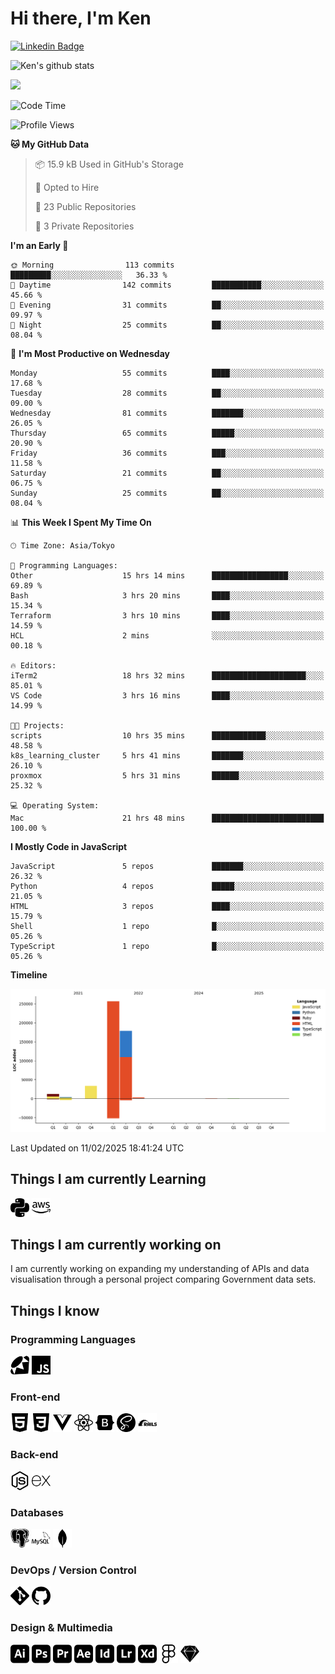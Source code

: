 # Hi there, I'm Ken

[![Linkedin Badge](https://img.shields.io/badge/-kenlivesey-blue?style=flat-square&logo=Linkedin&logoColor=white&link=https://www.linkedin.com/in/kenlivesey)](https://www.linkedin.com/in/kenlivesey)

![Ken's github stats](https://github-readme-stats.vercel.app/api?username=plantdink&show_icons=true&hide=[%22issues%22])

<img src = "https://github-readme-stats.vercel.app/api/top-langs/?username=plantdink&layout=compact">

<!--START_SECTION:waka-->
![Code Time](http://img.shields.io/badge/Code%20Time-855%20hrs%2046%20mins-blue)

![Profile Views](http://img.shields.io/badge/Profile%20Views-2-blue)

**🐱 My GitHub Data** 

> 📦 15.9 kB Used in GitHub's Storage 
 > 
> 💼 Opted to Hire
 > 
> 📜 23 Public Repositories 
 > 
> 🔑 3 Private Repositories 
 > 
**I'm an Early 🐤** 

```text
🌞 Morning                113 commits         █████████░░░░░░░░░░░░░░░░   36.33 % 
🌆 Daytime                142 commits         ███████████░░░░░░░░░░░░░░   45.66 % 
🌃 Evening                31 commits          ██░░░░░░░░░░░░░░░░░░░░░░░   09.97 % 
🌙 Night                  25 commits          ██░░░░░░░░░░░░░░░░░░░░░░░   08.04 % 
```
📅 **I'm Most Productive on Wednesday** 

```text
Monday                   55 commits          ████░░░░░░░░░░░░░░░░░░░░░   17.68 % 
Tuesday                  28 commits          ██░░░░░░░░░░░░░░░░░░░░░░░   09.00 % 
Wednesday                81 commits          ███████░░░░░░░░░░░░░░░░░░   26.05 % 
Thursday                 65 commits          █████░░░░░░░░░░░░░░░░░░░░   20.90 % 
Friday                   36 commits          ███░░░░░░░░░░░░░░░░░░░░░░   11.58 % 
Saturday                 21 commits          ██░░░░░░░░░░░░░░░░░░░░░░░   06.75 % 
Sunday                   25 commits          ██░░░░░░░░░░░░░░░░░░░░░░░   08.04 % 
```


📊 **This Week I Spent My Time On** 

```text
🕑︎ Time Zone: Asia/Tokyo

💬 Programming Languages: 
Other                    15 hrs 14 mins      █████████████████░░░░░░░░   69.89 % 
Bash                     3 hrs 20 mins       ████░░░░░░░░░░░░░░░░░░░░░   15.34 % 
Terraform                3 hrs 10 mins       ████░░░░░░░░░░░░░░░░░░░░░   14.59 % 
HCL                      2 mins              ░░░░░░░░░░░░░░░░░░░░░░░░░   00.18 % 

🔥 Editors: 
iTerm2                   18 hrs 32 mins      █████████████████████░░░░   85.01 % 
VS Code                  3 hrs 16 mins       ████░░░░░░░░░░░░░░░░░░░░░   14.99 % 

🐱‍💻 Projects: 
scripts                  10 hrs 35 mins      ████████████░░░░░░░░░░░░░   48.58 % 
k8s_learning_cluster     5 hrs 41 mins       ███████░░░░░░░░░░░░░░░░░░   26.10 % 
proxmox                  5 hrs 31 mins       ██████░░░░░░░░░░░░░░░░░░░   25.32 % 

💻 Operating System: 
Mac                      21 hrs 48 mins      █████████████████████████   100.00 % 
```

**I Mostly Code in JavaScript** 

```text
JavaScript               5 repos             ███████░░░░░░░░░░░░░░░░░░   26.32 % 
Python                   4 repos             █████░░░░░░░░░░░░░░░░░░░░   21.05 % 
HTML                     3 repos             ████░░░░░░░░░░░░░░░░░░░░░   15.79 % 
Shell                    1 repo              █░░░░░░░░░░░░░░░░░░░░░░░░   05.26 % 
TypeScript               1 repo              █░░░░░░░░░░░░░░░░░░░░░░░░   05.26 % 
```



**Timeline**

![Lines of Code chart](https://raw.githubusercontent.com/plantdink/plantdink/main/assets/bar_graph.png)


 Last Updated on 11/02/2025 18:41:24 UTC
<!--END_SECTION:waka-->

## Things I am currently Learning
<img src = 'https://github.com/plantdink/plantdink/blob/main/images/python.svg' width='30'/>  <img src = 'https://github.com/plantdink/plantdink/blob/main/images/amazonaws.svg' width='30'/>

## Things I am currently working on
I am currently working on expanding my understanding of APIs and data visualisation through a personal project comparing Government data sets.

## Things I know
### Programming Languages
<img src = 'https://github.com/plantdink/plantdink/blob/main/images/ruby.svg' width='30'/>  <img src = 'https://github.com/plantdink/plantdink/blob/main/images/javascript.svg' width='30'/>
### Front-end
<img src = 'https://github.com/plantdink/plantdink/blob/main/images/html5.svg' width='30'/>  <img src = 'https://github.com/plantdink/plantdink/blob/main/images/css3.svg' width='30'/>  <img src = 'https://github.com/plantdink/plantdink/blob/main/images/vue-dot-js.svg' width='30'/>  <img src = 'https://github.com/plantdink/plantdink/blob/main/images/react.svg' width='30'/>  <img src = 'https://github.com/plantdink/plantdink/blob/main/images/bootstrap.svg' width='30'/>  <img src = 'https://github.com/plantdink/plantdink/blob/main/images/sass.svg' width='30'/>  <img src = 'https://github.com/plantdink/plantdink/blob/main/images/rubyonrails.svg' width='30'/>

### Back-end
<img src = 'https://github.com/plantdink/plantdink/blob/main/images/node-dot-js.svg' width='30'/>  <img src = 'https://github.com/plantdink/plantdink/blob/main/images/express.svg' width='30'/>

### Databases
<img src = 'https://github.com/plantdink/plantdink/blob/main/images/postgresql.svg' width='30'/>  <img src = 'https://github.com/plantdink/plantdink/blob/main/images/mysql.svg' width='30'/>  <img src = 'https://github.com/plantdink/plantdink/blob/main/images/mongodb.svg' width='30'/>

### DevOps / Version Control
<img src = 'https://github.com/plantdink/plantdink/blob/main/images/git.svg' width='30'/>  <img src = 'https://github.com/plantdink/plantdink/blob/main/images/github.svg' width='30'/>

### Design & Multimedia
<img src = 'https://github.com/plantdink/plantdink/blob/main/images/adobeillustrator.svg' width='30'/>  <img src = 'https://github.com/plantdink/plantdink/blob/main/images/adobephotoshop.svg' width='30'/>  <img src = 'https://github.com/plantdink/plantdink/blob/main/images/adobepremierepro.svg' width='30'/>  <img src = 'https://github.com/plantdink/plantdink/blob/main/images/adobeaftereffects.svg' width='30'/>  <img src = 'https://github.com/plantdink/plantdink/blob/main/images/adobeindesign.svg' width='30'/>  <img src = 'https://github.com/plantdink/plantdink/blob/main/images/adobelightroom.svg' width='30'/>  <img src = 'https://github.com/plantdink/plantdink/blob/main/images/adobexd.svg' width='30'/>  <img src = 'https://github.com/plantdink/plantdink/blob/main/images/figma.svg' width='30'/>  <img src = 'https://github.com/plantdink/plantdink/blob/main/images/sketch.svg' width='30'/>
